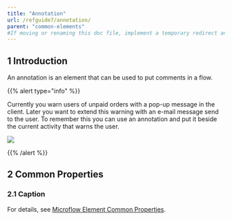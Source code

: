 ```yaml
---
title: "Annotation"
url: /refguide7/annotation/
parent: "common-elements"
#If moving or renaming this doc file, implement a temporary redirect and let the respective team know they should update the URL in the product. See Mapping to Products for more details.
---
```


## 1 Introduction

An annotation is an element that can be used to put comments in a flow.

{{% alert type="info" %}}

Currently you warn users of unpaid orders with a pop-up message in the client. Later you want to extend this warning with an e-mail message send to the user. To remember this you can use an annotation and put it beside the current activity that warns the user.

![](/attachments/refguide7/desktop-modeler/application-logic/common-elements/annotation/918060.png)

{{% /alert %}}

## 2 Common Properties

### 2.1 Caption

For details, see [Microflow Element Common Properties](/refguide/microflow-element-common-properties/).
